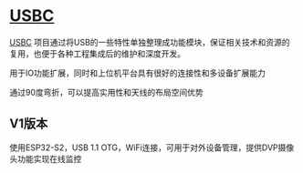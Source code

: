 ﻿# [USBC](https://github.com/STOP-Pi/USBC)


[USBC](https://docs.stops.top/usbc.html) 项目通过将USB的一些特性单独整理成功能模块，保证相关技术和资源的复用，也便于各种工程集成后的维护和深度开发。


用于IO功能扩展，同时和上位机平台具有很好的连接性和多设备扩展能力

通过90度弯折，可以提高实用性和天线的布局空间优势


## V1版本

使用ESP32-S2，USB 1.1 OTG，WiFi连接，可用于对外设备管理，提供DVP摄像头功能实现在线监控